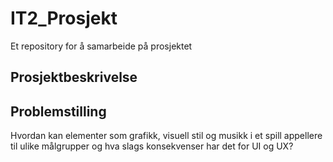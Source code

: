 # IT2_Prosjekt
Et repository for å samarbeide på prosjektet

## Prosjektbeskrivelse

## Problemstilling
Hvordan kan elementer som grafikk, visuell stil og musikk i et spill appellere til ulike målgrupper og hva slags konsekvenser har det for UI og UX?